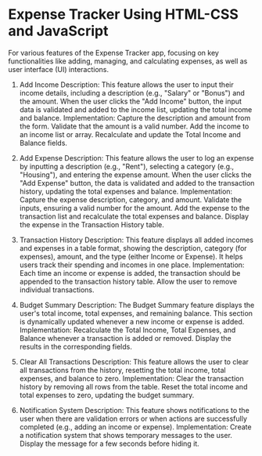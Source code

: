 # Expense Tracker Using HTML-CSS and JavaScript
For various features of the Expense Tracker app, focusing on key functionalities like adding, managing, and calculating expenses, as well as user interface (UI) interactions.

1. Add Income
Description: This feature allows the user to input their income details, including a description (e.g., "Salary" or "Bonus") and the amount. When the user clicks the "Add Income" button, the input data is validated and added to the income list, updating the total income and balance.
Implementation:
Capture the description and amount from the form.
Validate that the amount is a valid number.
Add the income to an income list or array.
Recalculate and update the Total Income and Balance fields.

2. Add Expense
Description: This feature allows the user to log an expense by inputting a description (e.g., "Rent"), selecting a category (e.g., "Housing"), and entering the expense amount. When the user clicks the "Add Expense" button, the data is validated and added to the transaction history, updating the total expenses and balance.
Implementation:
Capture the expense description, category, and amount.
Validate the inputs, ensuring a valid number for the amount.
Add the expense to the transaction list and recalculate the total expenses and balance.
Display the expense in the Transaction History table.

3. Transaction History
Description: This feature displays all added incomes and expenses in a table format, showing the description, category (for expenses), amount, and the type (either Income or Expense). It helps users track their spending and incomes in one place.
Implementation:
Each time an income or expense is added, the transaction should be appended to the transaction history table.
Allow the user to remove individual transactions.

4. Budget Summary
Description: The Budget Summary feature displays the user's total income, total expenses, and remaining balance. This section is dynamically updated whenever a new income or expense is added.
Implementation:
Recalculate the Total Income, Total Expenses, and Balance whenever a transaction is added or removed.
Display the results in the corresponding fields.

5. Clear All Transactions
Description: This feature allows the user to clear all transactions from the history, resetting the total income, total expenses, and balance to zero.
Implementation:
Clear the transaction history by removing all rows from the table.
Reset the total income and total expenses to zero, updating the budget summary.

6. Notification System
Description: This feature shows notifications to the user when there are validation errors or when actions are successfully completed (e.g., adding an income or expense).
Implementation:
Create a notification system that shows temporary messages to the user.
Display the message for a few seconds before hiding it.
